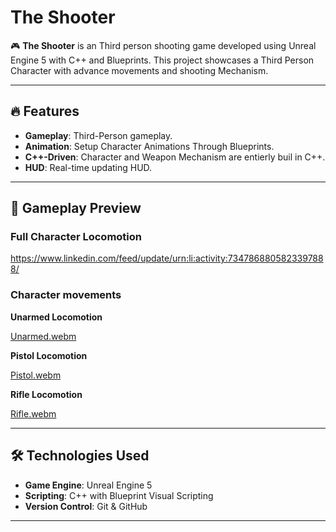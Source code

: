 # The Shooter

🎮 **The Shooter** is an Third person shooting game developed using Unreal Engine 5 with C++ and Blueprints. This project showcases a Third Person Character with advance movements and shooting Mechanism.

---

## 🔥 Features

- **Gameplay**: Third-Person gameplay.
- **Animation**: Setup Character Animations Through Blueprints.
- **C++-Driven**: Character and Weapon Mechanism are entierly buil in C++.
-  **HUD**: Real-time updating HUD.

---

## 🎥 Gameplay Preview

### Full Character Locomotion

https://www.linkedin.com/feed/update/urn:li:activity:7347868805823397888/

### Character movements

**Unarmed Locomotion**

[Unarmed.webm](https://github.com/user-attachments/assets/387f9dea-a7f3-4169-9556-2de746218d68)

**Pistol Locomotion**

[Pistol.webm](https://github.com/user-attachments/assets/f7cc00a3-f128-4020-97d9-584030a87cc1)

**Rifle Locomotion**

[Rifle.webm](https://github.com/user-attachments/assets/bf8766ef-1749-461c-ad64-97cf5808af36)

---

## 🛠️ Technologies Used

- **Game Engine**: Unreal Engine 5
- **Scripting**: C++ with Blueprint Visual Scripting
- **Version Control**: Git & GitHub

---


